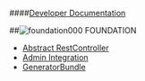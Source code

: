####[Developer Documentation](https://github.com/massiveart/sulu-docs/tree/master/developer-documentation/ "Index of Developer Documentation")

##![foundation](https://raw.github.com/massiveart/sulu-docs/master/system-requirements/images/foundation.png)000 FOUNDATION

* [Abstract RestController](https://github.com/massiveart/sulu-docs/tree/master/developer-documentation/000-foundation/abstract-rest-controller.md "Abstract RestController")
* [Admin Integration](https://github.com/massiveart/sulu-docs/tree/master/developer-documentation/000-foundation/admin-integration.md "Admin Integration")
* [GeneratorBundle](https://github.com/massiveart/sulu-docs/tree/master/developer-documentation/000-foundation/generator-bundle.md "GeneratorBundle")
